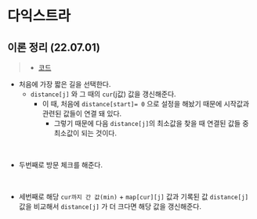 # 다익스트라

## 이론 정리 (22.07.01)

> * [코드](../../연습/그래프이론/Dijkstra.java)

* 처음에 가장 짧은 길을 선택한다.
  * `distance[j]` 와 그 때의 `cur`(j값) 값을 갱신해준다.
    * 이 때, 처음에 `distance[start]= 0` 으로 설정을 해놨기 때문에 시작값과 관련된 값들이 연결 돼 있다.
      * 그렇기 때문에 다음 `distance[j]`의 최소값을 찾을 때 연결된 값들 중 최소값이 되는 것이다. 

<br/>

* 두번째로 방문 체크를 해준다.

<br/>

* 세번째로 해당 `cur까지 간 값(min)` + `map[cur][j]` 값과 기록된 값 `distance[j]` 값을 비교해서 `distance[j]` 가 더 크다면 해당 값을 갱신해준다.
